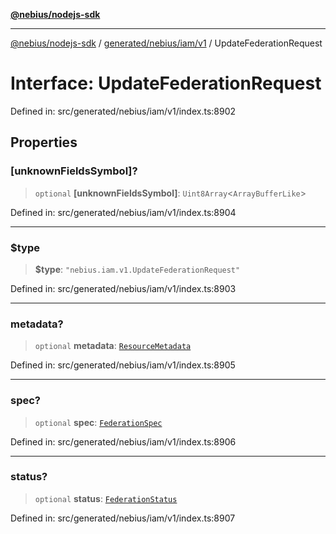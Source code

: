 [**@nebius/nodejs-sdk**](../../../../../README.md)

---

[@nebius/nodejs-sdk](../../../../../README.md) / [generated/nebius/iam/v1](../README.md) / UpdateFederationRequest

# Interface: UpdateFederationRequest

Defined in: src/generated/nebius/iam/v1/index.ts:8902

## Properties

### \[unknownFieldsSymbol\]?

> `optional` **\[unknownFieldsSymbol\]**: `Uint8Array`\<`ArrayBufferLike`\>

Defined in: src/generated/nebius/iam/v1/index.ts:8904

---

### $type

> **$type**: `"nebius.iam.v1.UpdateFederationRequest"`

Defined in: src/generated/nebius/iam/v1/index.ts:8903

---

### metadata?

> `optional` **metadata**: [`ResourceMetadata`](../../../common/v1/interfaces/ResourceMetadata.md)

Defined in: src/generated/nebius/iam/v1/index.ts:8905

---

### spec?

> `optional` **spec**: [`FederationSpec`](FederationSpec.md)

Defined in: src/generated/nebius/iam/v1/index.ts:8906

---

### status?

> `optional` **status**: [`FederationStatus`](FederationStatus.md)

Defined in: src/generated/nebius/iam/v1/index.ts:8907

